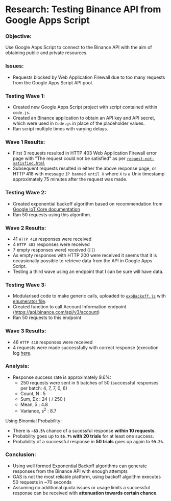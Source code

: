 # Research: Testing Binance API from Google Apps Script

### Objective:
Use Google Apps Script to connect to the Binance API with the aim of obtaining public and private resources.

### Issues:
- Requests blocked by Web Application Firewall due to too many requests from the Google Apps Script API pool.

### Testing Wave 1:
- Created new Google Apps Script project with script contained within `code.js`. 
- Created an Binance application to obtain an API key and API secret, which were used in `Code.gs` in place of the placeholder values.
- Ran script multiple times with varying delays.

### Wave 1 Results:
- First 3 requests resulted in HTTP 403 Web Application Firewall error page with "The request could not be satisfied" as per [`request-not-satisfied.html`](https://github.com/rafa-guillermo/GAS-Binance-API-Test/blob/main/executionLogs/allOrders.txt)
- Subsequent requests resulted in either the above response page, or HTTP 418 with message `IP banned until X` where `X` is a Unix timestamp approximately 75 minutes after the request was made.

### Testing Wave 2:
- Created exponential backoff algorithm based on recommendation from [Google IoT Core documentation](https://cloud.google.com/iot/docs/how-tos/exponential-backoff?hl=es#example_algorithm)
- Ran 50 requests using this algorithm.

### Wave 2 Results:
- 41 `HTTP 418` responses were received
- 4 `HTTP 403` responses were received
- 7 empty responses were) received (`[]`)
- As empty responses with HTTP 200 were received it seems that it is occasionally possible to retrieve data from the API in Google Apps Script.
- Testing a third wave using an endpoint that I can be sure will have data.

### Testing Wave 3:
- Modularised code to make generic calls, uploaded to [`expBackoff.js`](https://github.com/rafa-guillermo/GAS-Binance-API-Test/blob/main/expBackoff.js) with [enumerator file](https://github.com/rafa-guillermo/GAS-Binance-API-Test/blob/main/ENUMS.js).
- Created function to call Account Information endpoint (https://api.binance.com/api/v3/account)
- Ran 50 requests to this endpoint

### Wave 3 Results:
- 46 `HTTP 418` responses were received
- 4 requests were made successfully with correct response (execution log [here](https://github.com/rafa-guillermo/GAS-Binance-API-Test/blob/main/executionLogs/accountInformation.txt).

### Analysis:
- Response success rate is approximately 9.6%:
  - 250 requests were sent in 5 batches of 50 (successful responses per batch: 4, 7, 7, 0, 6)
  - Count, N : 5
  - Sum, Σx : 24 ( / 250 )
  - Mean, x̄ : 4.8
  - Variance, s<sup>2</sup> : 8.7

Using Binomial Probability:
- There is **`~63.5%`** chance of a sucessful response **within 10 requests**.
- Probability goes up to **`86.7%` with 20 trials** for at least one success.
- Probability of a successful response in **50 trials** goes up again to **`99.2%`**.

### Conclusion:
- Using well formed Exponential Backoff algorithms can generate responses from the Binance API with enough attempts
- GAS is not the most reliable platform, using backoff algoithm executes 50 requests in ~70 seconds 
- Assuming no additional quota issues or usage limits a successful response can be received with **attenuation towards certain chance**.
